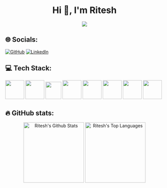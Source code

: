 <!--## ✨ About Me:-->
<h1 align="center">Hi 👋, I'm Ritesh</h1>
<p align="center">
  <a href="https://github.com/Ritzrawal/readme-typing-svg"><img src="https://readme-typing-svg.demolab.com/?lines=React%20Developer!;Frontend%20Developer!;Passionate%20Learner!;Building%20Hybrid mobile Apps!&font=Fira%20Code&center=true&width=440&height=45&color=f75c7e&vCenter=true&size=22&pause=1000"></a>
  <link rel="stylesheet" href="https://cdn.jsdelivr.net/gh/devicons/devicon@v2.15.1/devicon.min.css">
</p>


## 🌐 Socials:

<p>
  <a href="https://github.com/Ritzrawal">
  <img src="https://img.shields.io/badge/GitHub-100000?style=for-the-badge&logo=github&logoColor=white" alt="GitHub"></a>
  <a href="https://www.linkedin.com/in/ritesh-rawal/">
  <img src="https://img.shields.io/badge/linkedin-%230077B5.svg?style=for-the-badge&logo=linkedin&logoColor=white" alt="LinkedIn"></a>
</p>

## 💻 Tech Stack:

<p>
    <img src="https://cdn.jsdelivr.net/gh/devicons/devicon/icons/react/react-original-wordmark.svg" height="60" width="60"/>
    <img src="https://cdn.jsdelivr.net/gh/devicons/devicon/icons/xcode/xcode-original.svg" height="60" width="60"/>
    <img src="https://cdn.jsdelivr.net/gh/devicons/devicon/icons/typescript/typescript-original.svg" height="55" width="50"/>
    <img src="https://cdn.jsdelivr.net/gh/devicons/devicon/icons/html5/html5-original-wordmark.svg" height="60" width="60"/>
    <img src="https://cdn.jsdelivr.net/gh/devicons/devicon/icons/css3/css3-original-wordmark.svg" height="60" width="60"/>
    <img src="https://cdn.jsdelivr.net/gh/devicons/devicon/icons/nodejs/nodejs-original-wordmark.svg" height="60" width="60"/>
    <img src="https://cdn.jsdelivr.net/gh/devicons/devicon/icons/mongodb/mongodb-original-wordmark.svg" height="60" width="60"/>
    <img src="https://cdn.jsdelivr.net/gh/devicons/devicon/icons/androidstudio/androidstudio-original.svg" height="60" width="60"/>

</p>

## 🔥 GitHub stats:

<!-- GitHub Readme Streak Stats -->
<p align="center">
  <a href="https://github.com/Ritzrawal"><img alt="Ritesh's Github Stats" src="https://github-readme-stats.vercel.app/api?username=Ritzrawal&show_icons=true&include_all_commits=true&count_private=true&theme=react&hide_border=true&bg_color=1F222E&title_color=F85D7F&rank_icon=github&icon_color=F8D866" height="192px"/></a>
  <a href="https://github.com/Ritzrawal"><img alt="Ritesh's Top Languages" src="https://github-readme-stats.vercel.app/api/top-langs/?username=Ritzrawal&layout=compact&theme=react&hide_border=true&bg_color=1F222E&title_color=F85D7F&icon_color=F8D866&hide=HTML,Jupyter%20Notebook" height="192px"/></a>


